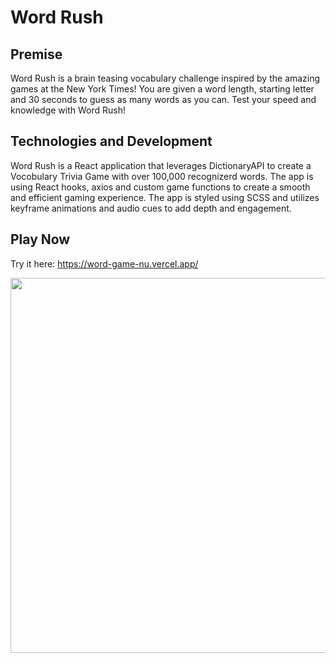 # Word Rush

## Premise

Word Rush is a brain teasing vocabulary challenge inspired by the amazing games at the New York Times! You are given a word length, starting letter and 30 seconds to guess as many words as you can. Test your speed and knowledge with Word Rush!

## Technologies and Development

Word Rush is a React application that leverages DictionaryAPI to create a Vocobulary Trivia Game with over 100,000 recognizerd words.
The app is using React hooks, axios and custom game functions to create a smooth and efficient gaming experience. 
The app is styled using SCSS and utilizes keyframe animations and audio cues to add depth and engagement.

## Play Now
 Try it here: https://word-game-nu.vercel.app/

 <a href="https://word-game-nu.vercel.app/">
 <img src="https://github.com/dougbostick/word_game/assets/95255667/cf27b1a9-ae88-492c-a2a0-7e9f3b3b27b0" width="600px" />
 </a>
